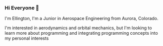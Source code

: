 ### Hi Everyone 👋

I'm Ellington, I'm a Junior in Aerospace Engineering from Aurora, Colorado. 

I'm interested in aerodynamics and orbital mechanics, but I'm looking to learn more about programming and integrating programming concepts into my personal interests

<!--
**EllingtonS/EllingtonS** is a ✨ _special_ ✨ repository because its `README.md` (this file) appears on your GitHub profile.

Here are some ideas to get you started:

- 🔭 I’m currently working on ...
- 🌱 I’m currently learning ...
- 👯 I’m looking to collaborate on ...
- 🤔 I’m looking for help with ...
- 💬 Ask me about ...
- 📫 How to reach me: ...
- 😄 Pronouns: ...
- ⚡ Fun fact: ...
-->
